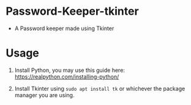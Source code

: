 # Password-Keeper-tkinter

- A Password keeper made using Tkinter


# Usage

1. Install Python, you may use this guide here: https://realpython.com/installing-python/

2. Install Tkinter using ```sudo apt install tk``` or whichever the package manager you are using.
